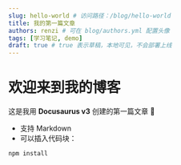 ```yaml
---
slug: hello-world # 访问路径：/blog/hello-world
title: 我的第一篇文章
authors: renzi # 可在 blog/authors.yml 配置头像
tags: [学习笔记, demo]
draft: true # true 表示草稿，本地可见，不会部署上线
---
```


# 欢迎来到我的博客

这是我用 **Docusaurus v3** 创建的第一篇文章 🎉

- 支持 Markdown
- 可以插入代码块：

```bash
npm install
```
